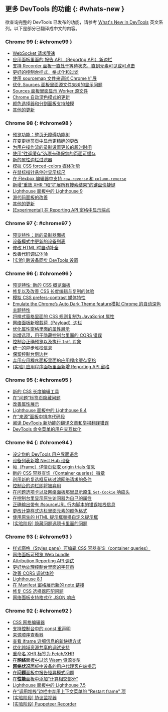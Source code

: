 ## 更多 DevTools 的功能 {: #whats-new }
欲查询完整的 DevTools 已发布的功能，请参考 <a href="/tags/new-in-devtools/" translate="no">What's New In DevTools</a> 英文系列。以下是部分已翻译成中文的内容。


<!-- ### Chrome 100 {: #chrome100 }

* [View and edit @supports at rules in the Styles pane](/zh/blog/new-in-devtools-100/#supports)
* [Support common selectors by default](/zh/blog/new-in-devtools-100/#selector)
* [Customize the recording’s selector](/zh/blog/new-in-devtools-100/#customize-selector)
* [Rename a recording](/zh/blog/new-in-devtools-100/#recorder-rename)
* [Preview class/function properties on hover](/zh/blog/new-in-devtools-100/#properties)
* [Partially presented frames in the Performance panel](/zh/blog/new-in-devtools-100/#perf)
* [Miscellaneous highlights](/zh/blog/new-in-devtools-100/#misc) -->


### Chrome 99 {: #chrome99 }

* [WebSocket 请求限速](/zh/blog/new-in-devtools-99/#websocket)
* [应用面板里面的 报告 API （Reportng API）新边栏](/zh/blog/new-in-devtools-99/#reporting-api)
* [支持 Recorder 面板一直处于等待状态，直到元素可见或可点击](/zh/blog/new-in-devtools-99/#recorder)
* [更好的控制台样式，格式化和过滤](/zh/blog/new-in-devtools-99/#console)
* [使用 sourcemap 文件来调试 Chrome 扩展](/zh/blog/new-in-devtools-99/#extension)
* [优化 Sources 面板里面源文件夹树的显示问题](/zh/blog/new-in-devtools-99/#source-tree)
* [Sources 面板里面显示 Worker 源文件](/zh/blog/new-in-devtools-99/#worker-sourcemap)
* [Chrome 自动深色模式的更新](/zh/blog/new-in-devtools-99/#auto-dark-mode)
* [颜色选择器和分割面板支持触摸](/zh/blog/new-in-devtools-99/#touch-friendly)
* [其他的更新](/zh/blog/new-in-devtools-99/#misc)


### Chrome 98 {: #chrome98 }
* [预览功能：整页无障碍功能树](/zh/blog/new-in-devtools-98/#a11y-tree)
* [在变更标签页中显示更精确的更改](/zh/blog/new-in-devtools-98/#changes)
* [为用户操作流的录制设置更长的超时时间](/zh/blog/new-in-devtools-98/#recorder-timeout)
* [使用“往返缓存”选项卡确保您的页面可缓存](/zh/blog/new-in-devtools-98/#bfcache)
* [新的属性边栏过滤器](/zh/blog/new-in-devtools-98/#properties)
* [模拟 CSS forced-colors 媒体功能](/zh/blog/new-in-devtools-98/#forced-colors)
* [在鼠标指针悬停时显示标尺](/zh/blog/new-in-devtools-98/#show-rulers)
* [在 Flexbox 编辑器中支持 `row-reverse` 和 `column-reverse`](/zh/blog/new-in-devtools-98/#flexbox-editor)
* [新增“重放 XHR “和“扩展所有搜索结果”的键盘快捷键](/zh/blog/new-in-devtools-98/#shortcuts)
* [Lighthouse 面板中的 Lighthouse 9](/zh/blog/new-in-devtools-98/#lighthouse)
* [源代码面板的改善](/zh/blog/new-in-devtools-98/#sources)
* [其他的更新](/zh/blog/new-in-devtools-98/#misc)
* [[Experimental] 在 Reporting API 窗格中显示端点](/zh/blog/new-in-devtools-98/#reporting-api)


### Chrome 97 {: #chrome97 }
* [预览特性：新的录制器面板](/zh/blog/new-in-devtools-97/#recorder)
* [设备模式中更新的设备列表](/zh/blog/new-in-devtools-97/#device)
* [修改 HTML 时自动补全](/zh/blog/new-in-devtools-97/#code-completion)
* [改善代码调试体验](/zh/blog/new-in-devtools-97/#debugging)
* [[实验] 跨设备同步 DevTools 设置](/zh/blog/new-in-devtools-97/#sync)

### Chrome 96 {: #chrome96 }
* [预览特性: 新的 CSS 概览面板](/zh/blog/new-in-devtools-96/#css-overview)
* [修复以及改善 CSS 长度编辑与复制的体验](/zh/blog/new-in-devtools-96/#length) 
* [模拟 CSS prefers-contrast 媒体特性](/zh/blog/new-in-devtools-96/#prefers-contrast)
* [Emulate the Chrome’s Auto Dark Theme feature模拟 Chrome 的自动深色主题特性](/zh/blog/new-in-devtools-96/#auto-dark-mode)
* [将样式窗格里面的 CSS 规则复制为 JavaScript 属性](/zh/blog/new-in-devtools-96/#copy-as-js)
* [网络面板新增载荷（Payload）边栏](/zh/blog/new-in-devtools-96/#payload)
* [优化属性窗格里面的属性展示](/zh/blog/new-in-devtools-96/#properties)
* [新增选项，用于隐藏控制台里面的 CORS 错误](/zh/blog/new-in-devtools-96/#hide-cors-errors)
* [控制台正确预览以及执行 `Intl` 对象](/zh/blog/new-in-devtools-96/#intl)
* [统一的异步堆栈信息](/zh/blog/new-in-devtools-96/#async)
* [保留控制台侧边栏](/zh/blog/new-in-devtools-96/#console-sidebar)
* [弃用应用程序面板里面的应用程序缓存窗格](/zh/blog/new-in-devtools-96/#capp-cache)
* [[实验] 应用程序面板里面新增 Reporting API 窗格](/zh/blog/new-in-devtools-96/#reporting-api)


### Chrome 95 {: #chrome95 }
* [新的 CSS 长度编辑工具](/zh/blog/new-in-devtools-95/#length)
* [在“问题”标签页隐藏问题](/zh/blog/new-in-devtools-95/#hide-issues)
* [改善属性展示](/zh/blog/new-in-devtools-95/#properties)
* [Lighthouse 面板中的 Lighthouse 8.4](/zh/blog/new-in-devtools-95/#lighthouse)
* [在“来源”面板中排序代码段](/zh/blog/new-in-devtools-95/#snippets)
* [阅读 DevTools 新功能的翻译文章和举报翻译错误](/zh/blog/new-in-devtools-95/#localized)
* [DevTools 命令菜单的用户交互优化](/zh/blog/new-in-devtools-95/#command-menu)

### Chrome 94 {: #chrome94 }

* [设定您的 DevTools 用户界面语言](/zh/blog/new-in-devtools-94/#localized)
* [设备列表新增 Nest Hub 设备](/zh/blog/new-in-devtools-94/#nest-hub)
* [帧（Frame）详情页获取 origin trials 信息](/zh/blog/new-in-devtools-94/#origin-trials)
* [新的 CSS 容器查询（Container queries）徽章](/zh/blog/new-in-devtools-94/#container-queries)
* [利用新的复选框反转过滤网络请求的条件](/zh/blog/new-in-devtools-94/#nvert-network-filter)
* [控制台的边栏即将被弃用](/zh/blog/new-in-devtools-94/#deprecated)
* [在问题选项卡以及网络面板那里显示原生 `Set-Cookie` 响应头](/zh/blog/new-in-devtools-94/#raw-cookies)
* [在控制台里显示原生访问器为自己的属性](/zh/blog/new-in-devtools-94/#native-accessors)
* [正确输出带有 #sourceURL 行内脚本的错误堆栈信息](/zh/blog/new-in-devtools-94/#inline-script)
* [更改计算样式边栏里面元素的颜色格式](/zh/blog/new-in-devtools-94/#color-unit)
* [使用原生的 HTML 提示框替换自定义提示框](/zh/blog/new-in-devtools-94/#tooltip)
* [[实验阶段] 隐藏问题选项卡里面的问题](/zh/blog/new-in-devtools-94/#hide-issues)


### Chrome 93 {: #chrome93 }

* [样式窗格（Styles pane）可编辑 CSS 容器查询（container queries）](/zh/blog/new-in-devtools-93/#container-queries)
* [网络面板可预览 Web bundle](/zh/blog/new-in-devtools-93/#web-bundle)
* [Attribution Reporting API 调试](/zh/blog/new-in-devtools-93/#attribution-reporting)
* [更好地处理控制台里面的字符串](/zh/blog/new-in-devtools-93/#string)
* [改善 CORS 调试体验](/zh/blog/new-in-devtools-93/#cors)
* [Lighthouse 8.1](/zh/blog/new-in-devtools-93/#lighthouse)
* [在 Manifest 窗格展示新的 note 链接](/zh/blog/new-in-devtools-93/#new-note-url)
* [修复 CSS 选择器匹配问题](/zh/blog/new-in-devtools-93/#matching-selectors)
* [网络面板支持格式化 JSON 响应](/zh/blog/new-in-devtools-93/#pretty-print-json)


### Chrome 92 {: #chrome92 }

* [CSS 网格编辑器](/zh/blog/new-in-devtools-92/#grid-editor)
* [支持控制台中的 const 重声明](/zh/blog/new-in-devtools-92/#const-redeclaration)
* [来源顺序查看器](/zh/blog/new-in-devtools-92/#source-order)
* [查看 iframe 详细信息的新快捷方式](/zh/blog/new-in-devtools-92/#frame-details)
* [优化跨域资源共享的调试支持](/zh/blog/new-in-devtools-92/#cors)
* [重命名 XHR 标签为 Fetch/XHR](/zh/blog/new-in-devtools-92/#fetch-xhr)
* [在**网络**面板中过滤 Wasm 资源类型](/zh/blog/new-in-devtools-92/#wasm)
* [**网络状况**面板中设备的用户代理客户端提示](/zh/blog/new-in-devtools-92/#sec-ua-ch)
* [在**问题**面板中报告怪异模式问题](/zh/blog/new-in-devtools-92/#quirks-mode)
* [在**性能**面板中添加“计算相交部分”](/zh/blog/new-in-devtools-92/#computed-intersections)
* [Lighthouse 面板中的 Lighthouse 7.5](/zh/blog/new-in-devtools-92/#lighthouse)
* [在“调用堆栈”边栏中弃用上下文菜单的 "Restart frame" 项](/zh/blog/new-in-devtools-92/#restart-frame)
* [[实验阶段] 协议监视器](/zh/blog/new-in-devtools-92/#protocol-monitor)
* [[实验阶段] Puppeteer Recorder](/zh/blog/new-in-devtools-92/#puppeteer-recorder)
